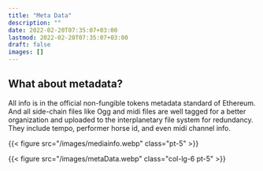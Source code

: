 ```yaml
---
title: "Meta Data"
description: ""
date: 2022-02-20T07:35:07+03:00
lastmod: 2022-02-20T07:35:07+03:00
draft: false
images: []
---
```


## What about metadata?

<div class="row">
<div class="col-lg-6">

All info is in the official non-fungible tokens metadata standard of Ethereum. And all side-chain files like Ogg and midi files are well tagged for a better organization and uploaded to the interplanetary file system for redundancy. They include tempo, performer horse id, and even midi channel info.

{{< figure src="/images/mediainfo.webp" class="pt-5" >}}
</div>
{{< figure src="/images/metaData.webp" class="col-lg-6 pt-5" >}}

</div>
